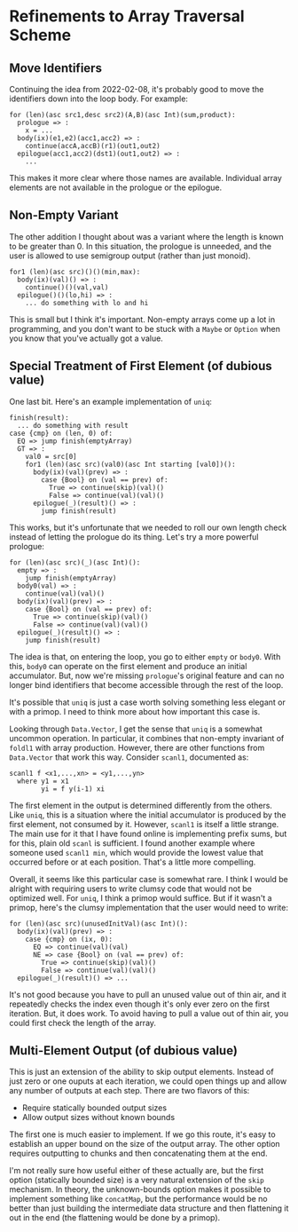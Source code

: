 # Refinements to Array Traversal Scheme

## Move Identifiers

Continuing the idea from 2022-02-08, it's probably good to move the identifiers
down into the loop body. For example:

    for (len)(asc src1,desc src2)(A,B)(asc Int)(sum,product): 
      prologue => :
        x = ...
      body(ix)(e1,e2)(acc1,acc2) => :
        continue(accA,accB)(r1)(out1,out2)
      epilogue(acc1,acc2)(dst1)(out1,out2) => :
        ...

This makes it more clear where those names are available. Individual array
elements are not available in the prologue or the epilogue.

## Non-Empty Variant

The other addition I thought about was a variant where the length is known
to be greater than 0. In this situation, the prologue is unneeded, and
the user is allowed to use semigroup output (rather than just monoid).

    for1 (len)(asc src)()()(min,max): 
      body(ix)(val)() => :
        continue()()(val,val)
      epilogue()()(lo,hi) => :
        ... do something with lo and hi

This is small but I think it's important. Non-empty arrays come up a lot
in programming, and you don't want to be stuck with a `Maybe` or `Option`
when you know that you've actually got a value.

## Special Treatment of First Element (of dubious value)

One last bit. Here's an example implementation of `uniq`:

    finish(result):
      ... do something with result
    case {cmp} on (len, 0) of:
      EQ => jump finish(emptyArray)
      GT => :
        val0 = src[0]
        for1 (len)(asc src)(val0)(asc Int starting [val0])(): 
          body(ix)(val)(prev) => :
            case {Bool} on (val == prev) of:
              True => continue(skip)(val)()
              False => continue(val)(val)()
          epilogue(_)(result)() => :
            jump finish(result)

This works, but it's unfortunate that we needed to roll our own length
check instead of letting the prologue do its thing. Let's try a more
powerful prologue:

    for (len)(asc src)(_)(asc Int)(): 
      empty => :
        jump finish(emptyArray)
      body0(val) => :
        continue(val)(val)()
      body(ix)(val)(prev) => :
        case {Bool} on (val == prev) of:
          True => continue(skip)(val)()
          False => continue(val)(val)()
      epilogue(_)(result)() => :
        jump finish(result)

The idea is that, on entering the loop, you go to either `empty` or `body0`.
With this, `body0` can operate on the first element and produce an initial
accumulator. But, now we're missing `prologue`'s original feature and can
no longer bind identifiers that become accessible through the rest of the
loop.

It's possible that `uniq` is just a case worth solving something less elegant
or with a primop. I need to think more about how important this case is.

Looking through `Data.Vector`, I get the sense that `uniq` is a somewhat
uncommon operation. In particular, it combines that non-empty invariant
of `foldl1` with array production. However, there are other functions from
`Data.Vector` that work this way. Consider `scanl1`, documented as:

    scanl1 f <x1,...,xn> = <y1,...,yn>
      where y1 = x1
            yi = f y(i-1) xi

The first element in the output is determined differently from the others. Like
`uniq`, this is a situation where the initial accumulator is produced by the
first element, not consumed by it. However, `scanl1` is itself a little
strange. The main use for it that I have found online is implementing prefix
sums, but for this, plain old `scanl` is sufficient. I found another example
where someone used `scanl1 min`, which would provide the lowest value that
occurred before or at each position. That's a little more compelling.

Overall, it seems like this particular case is somewhat rare. I think I
would be alright with requiring users to write clumsy code that would not
be optimized well. For `uniq`, I think a primop would suffice. But if
it wasn't a primop, here's the clumsy implementation that the user would
need to write:

    for (len)(asc src)(unusedInitVal)(asc Int)(): 
      body(ix)(val)(prev) => :
        case {cmp} on (ix, 0):
          EQ => continue(val)(val)
          NE => case {Bool} on (val == prev) of:
            True => continue(skip)(val)()
            False => continue(val)(val)()
      epilogue(_)(result)() => ...

It's not good because you have to pull an unused value out of thin air,
and it repeatedly checks the index even though it's only ever zero on
the first iteration. But, it does work. To avoid having to pull a value
out of thin air, you could first check the length of the array.

## Multi-Element Output (of dubious value)

This is just an extension of the ability to skip output elements. Instead of
just zero or one ouputs at each iteration, we could open things up and
allow any number of outputs at each step. There are two flavors of this:

* Require statically bounded output sizes
* Allow output sizes without known bounds

The first one is much easier to implement. If we go this route, it's easy
to establish an upper bound on the size of the output array. The other
option requires outputting to chunks and then concatenating them at
the end.

I'm not really sure how useful either of these actually are, but the first
option (statically bounded size) is a very natural extension of the `skip`
mechanism. In theory, the unknown-bounds option makes it possible to
implement something like `concatMap`, but the performance would be no
better than just building the intermediate data structure and then
flattening it out in the end (the flattening would be done by a primop).
